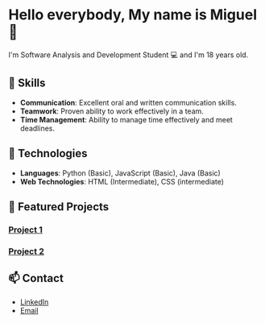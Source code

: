 # Hello everybody, My name is Miguel 👋


I'm Software Analysis and Development Student 💻 and I'm 18 years old. 


## 💼 Skills

- **Communication**: Excellent oral and written communication skills.
- **Teamwork**: Proven ability to work effectively in a team.
- **Time Management**: Ability to manage time effectively and meet deadlines.


## 🚀 Technologies

- **Languages**: Python (Basic), JavaScript (Basic), Java (Basic)
- **Web Technologies**: HTML (Intermediate), CSS (intermediate)


## 🌟 Featured Projects

### [Project 1](https://github.com/tu-usuario/proyecto1)


### [Project 2](https://github.com/tu-usuario/proyecto2)

## 📫 Contact

- [LinkedIn](www.linkedin.com/in/miguel-medina-ladino-087a35312)
- [Email](miguel.medina1111@soy.sena.edu.co)

